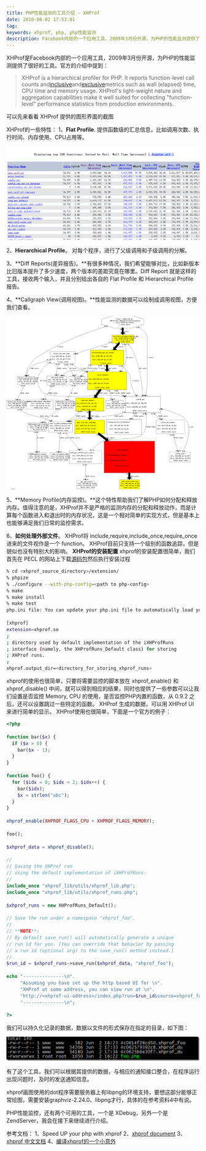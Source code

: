 ```yaml
---
title: PHP性能监测的工具介绍 - XHProf
date: 2010-06-02 17:53:01
tag: 
keywords: xhprof, php, php性能监测
description: Facebook内部的一个应用工具，2009年3月份开源，为PHP的性能监测提供了很好的工具。
---
```


XHProf是Facebook内部的一个应用工具，2009年3月份开源，为PHP的性能监测提供了很好的工具。官方的介绍中提到：

> XHProf is a hierarchical profiler for PHP. It reports function-level call counts and[inclusive](http://mirror.facebook.net/#inclusive)and[exclusive](http://mirror.facebook.net/#exclusive)metrics such as wall (elapsed) time, CPU time and memory usage.
XHProf's light-weight nature and aggregation capabilities make it well suited for collecting "function-level" performance statistics from production environments.


可以先来看看 XHProf 提供的图形界面的截图

XHProf的一些特性：
1、**Flat Profile**. 提供函数级的汇总信息，比如调用次数、执行时间、内存使用、CPU占用等。

![](20100602-xhprof/11.png)

2、**Hierarchical Profile**。 对每个程序，进行了父级调用和子级调用的分解。

3、**Diff Reports(差异报告)。**有很多种情况，我们希望能够对比，比如新版本比旧版本提升了多少速度，两个版本的差距究竟在哪里。Diff Report 就是这样的工具，接收两个输入，并且分别给出各自的 Flat Profile 和 Hierarchical Profile 报告。

4、**Callgraph View(调用视图)。**性能监测的数据可以绘制成调用视图，方便我们查看。

![](20100602-xhprof/22.png)


5、**Memory Profile(内存监控)。**这个特性帮助我们了解PHP如何分配和释放内存。值得注意的是，XHProf并不是严格的监测内存的分配和释放动作，而是计算每个函数进入和退出时的内存状况，这是一个相对简单的实现方式，但是基本上也能够满足我们日常的监控需求。

6、**如何处理外部文件**。
XHProf将 include,require,include_once,require_once进来的文件视作是一个 function。
XHProf目前只支持一个级别的函数追踪，但是貌似也没有特别大的影响。
**XHProf的安装配置**
xhprof的安装配置很简单，我们首先在 PECL 的网站上下载[源码包](http://pecl.php.net/package/xhprof)然后执行安装过程

```sh
% cd <xhprof_source_directory>/extension/
% phpize
% ./configure --with-php-config=<path to php-config>
% make
% make install
% make test
php.ini file: You can update your php.ini file to automatically load your extension. Add the following to your php.ini file.

[xhprof]
extension=xhprof.so
;
; directory used by default implementation of the iXHProfRuns
; interface (namely, the XHProfRuns_Default class) for storing
; XHProf runs.
;
xhprof.output_dir=<directory_for_storing_xhprof_runs>
```


xhprof的使用也很简单，只要将需要监控的脚本放在 xhprof_enable() 和 xhprof_disable() 中间，就可以得到相应的结果，同时也提供了一些参数可以让我们设置是否监控 Memory, CPU 的使用，是否监控PHP内置的函数，从 0.9.2 之后，还可以设置跳过一些特定的函数。
XHProf 生成的数据，可以用 XHProf UI 来进行简单的显示。
XHProf使用也很简单，下面是一个官方的例子：
```php
<?php

function bar($x) { 
  if ($x > 0) { 
    bar($x - 1); 
  } 
}

function foo() { 
  for ($idx = 0; $idx < 2; $idx++) { 
    bar($idx); 
    $x = strlen("abc"); 
  } 
}

xhprof_enable(XHPROF_FLAGS_CPU + XHPROF_FLAGS_MEMORY);

foo();

$xhprof_data = xhprof_disable();

// 
// Saving the XHProf run 
// using the default implementation of iXHProfRuns. 
// 
include_once "xhprof_lib/utils/xhprof_lib.php"; 
include_once "xhprof_lib/utils/xhprof_runs.php";

$xhprof_runs = new XHProfRuns_Default();

// Save the run under a namespace "xhprof_foo". 
// 
// **NOTE**: 
// By default save_run() will automatically generate a unique 
// run id for you. [You can override that behavior by passing 
// a run id (optional arg) to the save_run() method instead.] 
// 
$run_id = $xhprof_runs->save_run($xhprof_data, "xhprof_foo");

echo "---------------\n". 
     "Assuming you have set up the http based UI for \n". 
     "XHProf at some address, you can view run at \n". 
     "http://<xhprof-ui-address>/index.php?run=$run_id&source=xhprof_foo\n". 
     "---------------\n";

?>
```

我们可以持久化记录的数据，数据以文件的形式保存在指定的目录，如下图：

![](20100602-xhprof/image_thumb.png)

有了这个工具，我们可以根据其提供的数据，与相应的通知接口整合，在程序运行出现问题时，及时的发送通知信息。

xhprof画图使用的dot程序需要服务器上有libpng的环境支持，要想这部分能够正常绘图，需要安装graphviz-2.24.0、libpng才行，具体的在参考资料4中有说。

PHP性能监控，还有两个可用的工具，一个是 XDebug，另外一个是 ZendServer，我会在接下来继续进行介绍。

参考文档：
1、Speed UP your php with xhprof
2、[xhprof document](http://mirror.facebook.net/facebook/xhprof/doc.html#introduction)
3、[xhprof 中文文档](http://www.162cm.com/p/xhprofdoc.html#introduction)
4、[编译xhprof的一个小意外](http://www.cnxct.com/you-do-not-have-dot-image-generation-utility-installed/)












